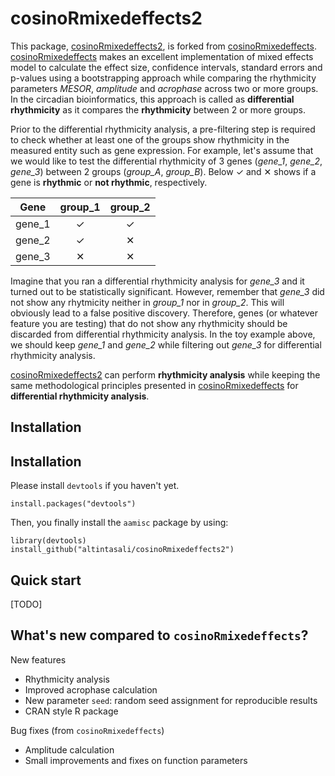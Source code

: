 # cosinoRmixedeffects2

This package, [cosinoRmixedeffects2](https://github.com/altintasali/cosinoRmixedeffects2), is forked from [cosinoRmixedeffects](https://github.com/maytesuarezfarinas/cosinoRmixedeffects). [cosinoRmixedeffects](https://github.com/maytesuarezfarinas/cosinoRmixedeffects) makes an excellent implementation of mixed effects model to calculate the effect size, confidence intervals, standard errors and p-values using a bootstrapping approach while comparing the rhythmicity parameters *MESOR*, *amplitude* and *acrophase* across two or more groups. In the circadian bioinformatics, this approach is called as **differential rhythmicity** as it compares the **rhythmicity** between 2 or more groups. 

Prior to the differential rhythmicity analysis, a pre-filtering step is required to check whether at least one of the groups show rhythmicity in the measured entity such as gene expression. For example, let's assume that we would like to test the differential rhythmicity of 3 genes (*gene_1*, *gene_2*, *gene_3*) between 2 groups (*group_A*, *group_B*). Below &#10003; and &#10005; shows if a gene is **rhythmic** or **not rhythmic**, respectively.

| Gene          | group_1       | group_2       |
| :-----------: | :-----------: | :-----------: |
| gene_1        | &#10003;      |   &#10003;    |
| gene_2        | &#10003;      |   &#10005;    |
| gene_3        | &#10005;      |   &#10005;    |

Imagine that you ran a differential rhythmicity analysis for *gene_3* and it turned out to be statistically significant. However, remember that *gene_3* did not show any rhytmicity neither in *group_1* nor in *group_2*. This will obviously lead to a false positive discovery. Therefore, genes (or whatever feature you are testing) that do not show any rhythmicity should be discarded from differential rhythmicity analysis. In the toy example above, we should keep *gene_1* and *gene_2* while filtering out *gene_3* for differential rhythmicity analysis.

[cosinoRmixedeffects2](https://github.com/altintasali/cosinoRmixedeffects2) can perform **rhythmicity analysis** while keeping the same methodological principles presented in [cosinoRmixedeffects](https://github.com/maytesuarezfarinas/cosinoRmixedeffects) for **differential rhythmicity analysis**.

## Installation 

## Installation

Please install `devtools` if you haven't yet.

```
install.packages("devtools")
```

Then, you finally install the `aamisc` package by using:

```
library(devtools)
install_github("altintasali/cosinoRmixedeffects2")
```

## Quick start

[TODO]

## What's new compared to `cosinoRmixedeffects`? 

New features

* Rhythmicity analysis
* Improved acrophase calculation
* New parameter `seed`: random seed assignment for reproducible results
* CRAN style R package

Bug fixes (from `cosinoRmixedeffects`)

* Amplitude calculation
* Small improvements and fixes on function parameters

